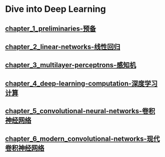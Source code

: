 <!--
 * @Author       : JonnyZhang 71881972+jonnyzhang02@users.noreply.github.com
 * @LastEditTime : 2023-07-25 11:33
 * @FilePath     : \d2l-zh-pytorch\README.md
 * 
 * coded by ZhangYang@BUPT, my email is zhangynag0207@bupt.edu.cn
-->
# Dive into Deep Learning

## [chapter_1_preliminaries-预备](./chapters/chapter_preliminaries/linear-algebra.ipynb)

## [chapter_2_linear-networks-线性回归](./chapters/chapter_linear-networks/.md)

## [chapter_3_multilayer-perceptrons-感知机](./chapters/chapter_multilayer-perceptrons/.md/)

## [chapter_4_deep-learning-computation-深度学习计算](./chapters/chapter_deep-learning-computation/.md)

## [chapter_5_convolutional-neural-networks-卷积神经网络](./chapters/chapter_convolutional-neural-networks/.md)  

## [chapter_6_modern_convolutional-networks-现代卷积神经网络](./chapters/chapter_convolutional-modern/.md)

